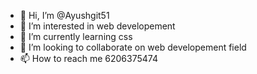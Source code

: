 - 👋 Hi, I’m @Ayushgit51
- 👀 I’m interested in web developement
- 🌱 I’m currently learning css
- 💞️ I’m looking to collaborate on web developement field
- 📫 How to reach me 6206375474

<!---
Ayushgit51/Ayushgit51 is a ✨ special ✨ repository because its `README.md` (this file) appears on your GitHub profile.
You can click the Preview link to take a look at your changes.
--->
